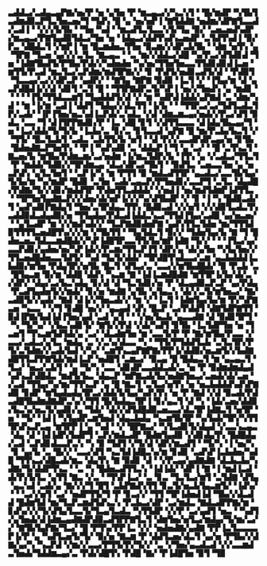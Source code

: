 ▃▟▟▃▞▃▟▄▃▄▛▇▞▅▞▛▝▅▝▄▜▅▝▛▝▆▃▄▃▞▞▚▃▚▜▝▝█▞▆▟▛▝▚▜▙▜▃▟▆▟▉▃▛▜▃▜▅▃▅▞▜▝▜▟▚▝█▝▄▝▅▞▅▛▐▝▇▜▟▟▇▝▅▟▆▞▟▛▇▜▃▃▟▞▃▟▐▝▝▞▞▞▙▜▙▝▝▜▅▝▚▟▝▝▆▃▟▜▃▜▃▃▚▜▞▜▄▝▉▞▝▃▅▃▅▟▚▟▛▞▆▃▄▃▞▛▇▜▄▟▉▜▟▃▞▜▅▝▅▝▐▟▄▃▞▟▟▜▚▟▚▃▅▟▛▝▃▜▟▜▚▟▐▝▉▞▛▃▝▟█▟▃▜▝▞▆▛▐▝▆▝█▃▆▟▅▃▜▜▅▝▉▃▆▞▞▟▛▃▙▜▙▝▝▟▆▝▅▜▚▝▄▝▜▛▇▝▜▃▅▝▄▞▞▞▃▜▃▝▇▃▄▃▝▝▃▝▆▞▞▟▟▃▞▟█▝▚▞▛▃▞▟▜▟▊▟▝▜▅▝▐▟▇▜▙▟▜▞▛▜▙▞▛▟▞▞▚▟▅▟▅▝▚▞▅▞▜▜▅▜▅▃▃▜▜▟▊▟▊▟▐▃▅▝▆▜▜▞▛▃▟▝▆▃▜▃▞▃▛▟▆▞▆▟▜▛▇▞▞▝▊▝▛▟▜▞▅▟▊▃▟▜▞▟▝▝▛▟▉▜▝▜▃▃▄▞▃▞▞▟▛▃▛▝▄▟▛▞▝▝▇▜▄▝▇▛▇▝▉▟▉▝▐▃▜▝▞▝▐▜▄▞▆▝▟▝▄▃▛▟█▟▐▞▞▟▝▟▊▜▝▃▜▝█▝▝▜▜▛▇▟▛▃▜▞▚▛▐▝▅▞▞▜▅▟▚▝▄▝▆▟▊▝▝▝▝▝▐▜▞▜▜▟▃▃▆▜▝▜▄▟▟▟▜▞▟▝▞▝▆▝▚▟▛▟▐▟▟▞▄▛▇▟▝▃▝▟▆▞▚▟▝▝▆▝▐▞▆▝▃▟▐▝▟▟▜▝▜▟▄▞▞▟▃▜▜▝▐▞▙▝▝▝▜▜▛▃▞▃▞▜▟▜▃▟▃▜▛▞▃▟▞▝▐▛▐▜▅▞▅▃▚▟▐▃▛▟▞▃▚▟▃▝▞▟▝▟▆▃▆▃▄▞▅▟▞▞▛▃▞▟▜▝▉▟▃▝▃▃▝▜▝▟▐▜▛▛▇▟▊▞▛▝▐▃▝▟█▝▊▜▝▞▟▜▜▃▃▃▝▟▐▟▄▜▙▃▄▞▜▝▅▝▐▃▞▟▟▞▜▞▜▞▙▝▐▃▙▞▃▝▊▞▃▝▊▜▃▃▟▝▄▛▇▝█▝▆▞▛▃▙▞▙▃▜▝▞▝▜▜▞▝█▃▜▃▙▜▝▃▟▃▝▃▙▜▜▞▙▝▅▜▝▝▟▝▛▞▞▃▃▟▛▟▛▃▄▞▅▝▊▜▙▝█▟▅▟▇▃▛▜▅▜▚▝▝▛▐▝▚▟▚▟▉▝▃▝▟▟▄▛▐▝▜▝▄▝▃▞▝▝█▝▃▜▚▃▜▝▇▃▅▞▙▝▆▜▙▞▛▟▆▃▆▞▃▞▅▟▆▝▐▞▆▃▜▟▛▞▙▝▐▜▚▝▄▝▞▃▟▃▞▜▜▃▜▝▛▝▆▟▟▞▜▟▉▞▞▜▛▟▆▃▄▝▟▃▞▟▛▃▞▜▙▜▝▝▉▟▜▃▝▃▅▃▃▜▅▝▄▝▅▃▛▟▚▝▄▜▃▜▅▜▝▝▃▛▐▞▚▝▆▝▛▜▜▝▉▝▆▟▃▟▜▜▛▝▄▃▟▃▞▃▃▜▙▜▄▞▜▞▙▞▆▝▚▞▆▟▛▝█▟▊▝▃▜▅▝▃▟▞▃▄▃▛▞▛▜▅▟▊▞▃▃▛▜▝▃▜▃▝▟▄▟█▞▛▟▇▞▜▞▞▟▊▞▆▟▟▜▛▝▛▟▅▜▜▃▟▟▟▞▝▞▅▟▐▝▅▞▆▟▜▟▆▛▐▟▜▜▃▝▝▜▛▜▅▜▄▟▇▃▛▞▞▟▅▞▟▞▅▛▐▞▞▞▚▞▟▜▙▟▛▝▞▝▊▝▐▝▚▝█▟▉▃▟▞▜▝▄▟▚▟▊▛▇▟▄▜▝▜▅▞▃▜▛▟▄▃▜▜▚▝█▟▉▃▟▝▞▞▅▜▝▞▞▟▉▜▃▟▃▜▚▃▟▟▉▟▃▟▄▟▉▞▅▝▜▜▄▟▄▞▛▟▃▟▐▟▟▃▚▃▞▜▜▟▐▜▄▞▃▟█▝▄▞▅▃▅▞▝▝▄▜▃▟▛▝▆▝▞▞▆▟▚▟▞▞▝▜▃▛▇▟▉▟▅▛▇▝▄▟▚▜▜▃▜▟▅▝▆▞▜▜▜▟▉▜▜▜▜▃▅▟█▜▚▞▞▞▆▝▞▜▙▜▜▝▝▜▄▜▟▃▜▝▉▞▞▝▜▟▅▜▄▞▙▝▇▝▜▝█▟▅▃▅▃▜▟▃▃▆▟█▟▞▞▚▛▐▟█▜▛▃▃▜▜▞▙▞▆▛▐▟▇▝▜▞▞▝▝▝▐▜▃▞▄▞▃▃▛▟▊▞▄▟▅▞▅▞▚▛▐▟▞▞▛▃▆▞▜▜▃▛▐▜▝▟▛▞▄▝▟▞▄▜▅▝▚▜▄▜▅▞▞▜▜▃▅▟█▟▅▃▃▜▟▜▞▝▚▟▝▜▄▜▞▟▟▞▝▜▛▟█▜▚▟▃▃▞▃▆▝▄▃▙▟▟▟▐▃▙▟▉▞▆▜▅▝▛▟▄▜▛▞▅▜▙▝█▃▜▝▟▜▃▞▃▝▃▃▞▞▆▜▙▟█▟▞▝▉▝▛▃▙▝▃▝█▜▄▃▆▝▉▞▆▝▟▟█▝▟▟▚▝▚▃▆▝▇▝▐▟▐▃▆▟█▟▇▝▆▜▜▛▐▞▙▞▟▞▃▝▞▟▛▞▝▟▄▞▃▞▙▃▚▟▄▝▊▞▟▝▟▝▜▃▜▟▊▞▅▝▛▝▟▃▄▟▉▃▛▃▛▝▄▞▛▟▄▝▛▃▟▜▄▟▅▜▞▞▆▟▞▝▊▞▅▝▆▟▇▝▄▜▙▝▄▜▄▃▚▝▟▞▞▃▜▞▆▜▅▃▞▝▇▞▃▟▉▜▞▞▄▟▞▝▇▟▝▟▐▞▞▜▅▃▟▞▞▝▆▝▞▝▐▃▜▝▐▟▆▜▄▞▙▞▆▝▛▞▚▛▇▃▅▝▚▃▃▝▝▞▜▝▊▟█▝▅▞▞▝▄▃▄▟▝▟▚▝█▃▛▝▃▞▛▟▟▜▝▟▇▜▟▛▇▜▜▝▉▟▐▛▇▞▙▟▐▟▐▜▅▞▄▟▝▃▟▝▄▜▝▝▝▞▅▞▙▃▙▝▄▃▃▟▇▝▟▝▉▟▊▜▛▜▝▝▚▝▜▞▚▞▝▞▙▃▚▟▊▜▞▝▇▜▞▞▛▟▝▞▟▞▚▟▜▝▊▜▙▝▐▃▜▟▛▜▅▝▅▝▜▃▅▜▝▜▚▃▆▜▟▜▟▞▄▝▃▞▝▟▃▟▆▜▅▝▆▝▃▃▜▞▛▝▛▝▇▞▆▜▙▞▛▃▃▝▞▃▃▞▃▟▃▞▄▜▃▝▆▟▄▝▃▝▞▃▚▞▟▃▃▝▚▝▝▜▜▞▛▜▟▟▜▃▙▝▃▜▃▜▛▞▛▜▞▃▜▟▆▞▞▃▟▞▙▟▝▞▚▞▝▃▆▜▚▃▄▛▇▛▇▞▛▛▐▞▟▟▉▞▅▃▆▜▞▞▙▟▇▟█▜▜▃▛▛▇▜▟▞▆▟▐▃▛▝▅▟█▜▝▃▆▃▞▝▉▃▄▝█▝█▟▄▃▜▝▆▝▄▃▄▃▜▝▜▃▞▝▅▃▞▃▙▜▝▝▄▝▜▞▚▝▃▃▝▟▊▟▛▃▃▟▟▃▟▞▃▝▅▝▛▝▉▟▆▟▆▟▄▟▚▟▚▃▛▟█▟▃▝▆▟▜▞▙▃▝▟▄▃▛▝▆▛▇▃▟▞▙▞▅▟▇▜▅▃▞▃▅▟▞▟▞▃▅▝▞▃▟▝▜▜▄▞▚▞▆▞▜▜▚▃▛▝▄▝█▝▇▃▜▝▃▜▃▞▅▜▚▝▅▝▅▃▙▟▟▟▚▟▚▛▇▟▉▝▊▟▛▝▆▜▄▟▄▟▄▜▛▃▞▟▟▞▙▜▄▞▚▟▚▜▚▝▅▝▛▝▇▟▝▞▟▝▉▃▟▞▛▟▃▟█▜▙▟▆▟▇▟▛▃▚▞▞▜▜▝█▞▙▟▄▃▜▛▐▝▊▞▄▃▜▝▟▝▚▝▐▟▞▃▅▞▟▟▉▞▙▃▚▞▅▃▜▞▄▟▊▞▄▝▜▟▞▝▟▞▞▟▜▟█▟▉▃▅▃▃▞▟▃▜▛▐▟▇▃▜▝▅▜▛▝▅▝▝▜▞▝▐▟▐▝▚▜▄▟▛▃▆▜▅▟▝▟▄▃▙▟▄▝▚▃▆▜▙▜▛▝▚▞▙▟▞▜▛▞▚▜▜▜▛▟▚▃▛▃▄▝▆▜▛▛▐▝▄▝▚▟▝▝▞▝█▛▇▃▞▝▚▜▃▟▊▜▞▟▄▟▝▞▃▃▚▃▄▃▝▟▄▝▟▝▐▟▐▟▛▞▙▟▛▜▝▃▛▞▆▟▃▟▛▝█▟▆▜▄▟▉▝▞▟▊▟▄▜▚▝█▟█▟▄▞▃▟▝▃▛▟▊▟▃▃▛▃▚▝▚▝▉▝▜▟▜▝▞▜▞▟▝▟▛▞▆▃▟▜▝▝▜▞▚▝▐▝▅▞▚▝▊▝▄▞▙▝▃▝█▞▞▝▃▃▞▟▜▝▚▃▜▟▐▟█▃▚▞▆▝▊▟▊▝▃▟▚▛▐▃▙▟▅▞▚▟█▝▜▜▚▃▞▟█▃▟▞▆▃▝▟▄▜▚▝▇▝▉▟▊▝▟▝▝▞▛▃▄▞▄▟▇▟▇▝▟▃▙▃▙▞▚▟▇▞▜▞▟▟▛▜▚▃▝▝▃▝▚▝█▟▅▃▟▜▜▃▚▝▐▟▐▟▞▝▟▛▐▝▇▝▐▝▆▟▐▃▟▝▟▞▛▞▙▜▃▝▄▜▜▝▇▃▝▞▃▝▝▜▚▛▐▃▞▝▃▝▊▃▝▜▃▜▃▞▆▜▝▃▜▟▇▝▟▜▄▝▄▃▚▟▝▃▟▞▄▝▇▞▞▞▜▝█▜▝▃▙▛▇▟▚▜▜▝▊▃▜▞▅▃▙▜▄▃▆▜▞▝▐▟▚▞▝▝▝▃▞▞▅▜▝▃▞▝▅▟▛▜▜▞▜▝▛▝▊▃▞▞▝▜▜▝▜▛▐▟▅▟▐▟▝▜▙▞▞▟▃▟▟▝█▟▆▜▟▝▆▞▜▃▛▃▆▟▜▟▚▃▚▝▛▃▙▃▞▟▛▝▃▞▆▟▃▝▇▟▃▟▛▛▇▞▆▝▊▟▚▞▞▞▜▞▟▜▄▜▃▃▜▞▜▃▄▜▃▟▃▝▚▜▜▟▛▝▞▞▛▝▃▞▄▟▜▝▅▃▝▝▚▟▜▞▄▜▅▟▞▟▐▟▆▃▄▟▇▟▛▟▉▃▟▜▛▛▇▜▃▜▝▟▆▜▅▞▅▜▃▞▆▟▄▞▜▞▆▞▃▞▞▝▇▜▙▜▄▛▇▞▜▃▞▝█▝▛▜▚▞▛▛▐▃▝▞▞▝▅▟▅▟▇▞▄▟▇▝▛▛▐▃▜▃▃▃▃▛▐▞▛▝▄▝▚▟▜▃▅▜▞▜▞▝▉▞▅▝▇▃▆▝▛▝▟▟▜▃▅▞▟▃▜▝▄▞▅▝▛▜▙▞▞▟▇▞▄▞▚▝▚▃▛▟▝▞▆▞▞▃▃▞▛▜▜▞▛▞▜▞▞▝▃▝▞▜▅▞▄▃▟▃▟▝▞▞▃▃▆▟▃▜▅▟▞▜▟▟▆▃▄▞▃▝▛▟▞▟█▜▚▝▛▟█▝▇▞▝▛▐▟█▜▅▝▉▜▝▜▉
